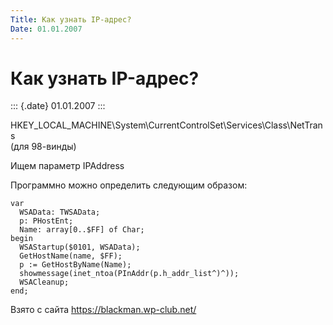 ```yaml
---
Title: Как узнать IP-адрес?
Date: 01.01.2007
---
```



Как узнать IP-адрес?
====================

::: {.date}
01.01.2007
:::

HKEY\_LOCAL\_MACHINE\\System\\CurrentControlSet\\Services\\Class\\NetTrans\
(для 98-винды)

  Ищем параметр IPAddress

  Программно можно определить следующим образом:

    var
      WSAData: TWSAData;
      p: PHostEnt;
      Name: array[0..$FF] of Char;
    begin
      WSAStartup($0101, WSAData);
      GetHostName(name, $FF);
      p := GetHostByName(Name);
      showmessage(inet_ntoa(PInAddr(p.h_addr_list^)^));
      WSACleanup;
    end;

Взято с сайта <https://blackman.wp-club.net/>
